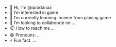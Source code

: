 - 👋 Hi, I’m @ipradanaa
- 👀 I’m interested in game 
- 🌱 I’m currently learning income from playing game
- 💞️ I’m looking to collaborate on ...
- 📫 How to reach me ...
- 😄 Pronouns: ...
- ⚡ Fun fact: ...

<!---
ipradanaa/ipradanaa is a ✨ special ✨ repository because its `README.md` (this file) appears on your GitHub profile.
You can click the Preview link to take a look at your changes.
--->
